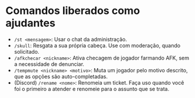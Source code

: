 # Comandos liberados como ajudantes
- `/st <mensagem>`: Usar o chat da administração.
- `/skull`: Resgata a sua própria cabeça. Use com moderação, quando solicitado.
- `/afkchecar <nickname>`: Ativa checagem de jogador farmando AFK, sem a necessidade de denunciar.
- `/tempmute <nickname> <motivo>`: Muta um jogador pelo motivo descrito, que as opções são auto-completadas.
- (Discord) `/rename <nome>`: Renomeia um ticket. Faça uso quando você foi o primeiro a atender e renomeie para o assunto que se trata.
